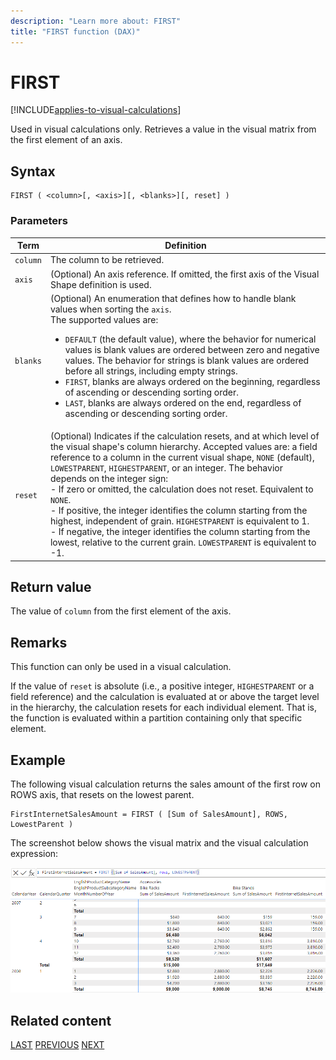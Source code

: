 ```yaml
---
description: "Learn more about: FIRST"
title: "FIRST function (DAX)"
---
```


# FIRST

[!INCLUDE[applies-to-visual-calculations](includes/applies-to-visual-calculations.md)]

Used in visual calculations only. Retrieves a value in the visual matrix from the first element of an axis.

## Syntax

```dax
FIRST ( <column>[, <axis>][, <blanks>][, reset] )
```

### Parameters

|Term|Definition|
|--------|--------------|
|`column`|The column to be retrieved.|
|`axis`|(Optional) An axis reference. If omitted, the first axis of the Visual Shape definition is used.|
|`blanks`|(Optional) An enumeration that defines how to handle blank values when sorting the `axis`. </br>The supported values are:<ul><li>`DEFAULT` (the default value), where the behavior for numerical values is blank values are ordered between zero and negative values. The behavior for strings is blank values are ordered before all strings, including empty strings.</li><li>`FIRST`, blanks are always ordered on the beginning, regardless of ascending or descending sorting order.</li><li>`LAST`, blanks are always ordered on the end, regardless of ascending or descending sorting order. </li></ul>|
|`reset`|(Optional) Indicates if the calculation resets, and at which level of the visual shape's column hierarchy. Accepted values are: a field reference to a column in the current visual shape, `NONE` (default), `LOWESTPARENT`, `HIGHESTPARENT`, or an integer. The behavior depends on the integer sign: </br> - If zero or omitted, the calculation does not reset. Equivalent to `NONE`. </br> - If positive, the integer identifies the column starting from the highest, independent of grain. `HIGHESTPARENT` is equivalent to 1. </br> - If negative, the integer identifies the column starting from the lowest, relative to the current grain. `LOWESTPARENT` is equivalent to -1.|

## Return value

The value of `column` from the first element of the axis.

## Remarks

This function can only be used in a visual calculation.

If the value of `reset` is absolute (i.e., a positive integer, `HIGHESTPARENT` or a field reference) and the calculation is evaluated at or above the target level in the hierarchy, the calculation resets for each individual element. That is, the function is evaluated within a partition containing only that specific element.

## Example

The following visual calculation returns the sales amount of the first row on ROWS axis, that resets on the lowest parent. 

```dax
FirstInternetSalesAmount = FIRST ( [Sum of SalesAmount], ROWS, LowestParent )
```

The screenshot below shows the visual matrix and the visual calculation expression:

![DAX visual calculation](media/dax-queries/dax-visualcalc-first.png)

## Related content

[LAST](last-function-dax.md)
[PREVIOUS](previous-function-dax.md)
[NEXT](next-function-dax.md)
